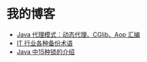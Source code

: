 # 我的博客

- [Java 代理模式：动态代理、CGlib、Aop 汇编](Java代理模式：动态代理、CGlib、Aop汇编.md)
- [IT 行业各种备份术语](IT行业各种备份术语.md)
- [Java 中15种锁的介绍](Java中15种锁的介绍.md)